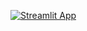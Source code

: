 [![Streamlit App](https://static.streamlit.io/badges/streamlit_badge_black_white.svg)](https://share.streamlit.io/adwait1291/beh-assesment/main/main.py)

